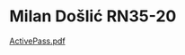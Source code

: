 # Milan Došlić RN35-20


[ActivePass.pdf](https://github.com/RAF-UI-2022/Milan/files/10015712/ActivePass.pdf)
